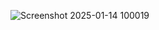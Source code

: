 ![Screenshot 2025-01-14 100019](https://github.com/user-attachments/assets/4105f90d-2b89-4ec3-a2d7-30d20f2d10d5)
